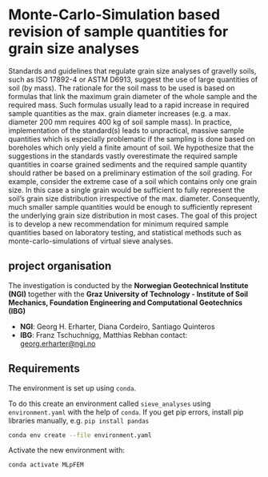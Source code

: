 # Monte-Carlo-Simulation based revision of sample quantities for grain size analyses
Standards and guidelines that regulate grain size analyses of gravelly soils, such as ISO 17892-4 or ASTM D6913, suggest the use of large quantities of soil (by mass). The rationale for the soil mass to be used is based on formulas that link the maximum grain diameter of the whole sample and the required mass. Such formulas usually lead to a rapid increase in required sample quantities as the max. grain diameter increases (e.g. a max. diameter 200 mm requires 400 kg of soil sample mass).
In practice, implementation of the standard(s) leads to unpractical, massive sample quantities which is especially problematic if the sampling is done based on boreholes which only yield a finite amount of soil.
We hypothesize that the suggestions in the standards vastly overestimate the required sample quantities in coarse grained sediments and the required sample quantity should rather be based on a preliminary estimation of the soil grading. For example, consider the extreme case of a soil which contains only one grain size. In this case a single grain would be sufficient to fully represent the soil’s grain size distribution irrespective of the max. diameter.
Consequently, much smaller sample quantities would be enough to sufficiently represent the underlying grain size distribution in most cases.
The goal of this project is to develop a new recommendation for minimum required sample quantities based on laboratory testing, and statistical methods such as monte-carlo-simulations of virtual sieve analyses.

## project organisation
The investigation is conducted by the **Norwegian Geotechnical Institute (NGI)** together with the **Graz University of Technology - Institute of Soil Mechanics, Foundation Engineering and Computational Geotechnics (IBG)**
- **NGI**: Georg H. Erharter, Diana Cordeiro, Santiago Quinteros
- **IBG**: Franz Tschuchnigg, Matthias Rebhan
contact: georg.erharter@ngi.no

## Requirements

The environment is set up using `conda`.

To do this create an environment called `sieve_analyses` using `environment.yaml` with the help of `conda`. If you get pip errors, install pip libraries manually, e.g. `pip install pandas`
```bash
conda env create --file environment.yaml
```

Activate the new environment with:

```bash
conda activate MLpFEM
```